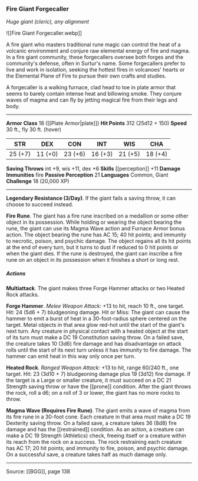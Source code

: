 ### Fire Giant Forgecaller
_Huge giant (cleric), any alignment_

![[Fire Giant Forgecaller.webp]]

A fire giant who masters traditional rune magic can control the heat of a volcanic environment and conjure raw elemental energy of fire and magma. In a fire giant community, these forgecallers oversee both forges and the community's defense, often in Surtur's name. Some forgecallers prefer to live and work in isolation, seeking the hottest fires in volcanoes' hearts or the Elemental Plane of Fire to pursue their own crafts and studies.

A forgecaller is a walking furnace, clad head to toe in plate armor that seems to barely contain intense heat and billowing smoke. They conjure waves of magma and can fly by jetting magical fire from their legs and body.




---

**Armor Class** 18 ([[Plate Armor|plate]])
**Hit Points** 312 (25d12 + 150)
**Speed** 30 ft., fly 30 ft. (hover)

| STR     | DEX     | CON     | INT     | WIS     | CHA     |
|---------|---------|---------|---------|---------|---------|
| 25 (+7) | 11 (+0) | 23 (+6) | 16 (+3) | 21 (+5) | 18 (+4) |

**Saving Throws** int +9, wis +11, dex +6
**Skills** [[perception]] +11
**Damage Immunities** fire
**Passive Perception** 21
**Languages** Common, Giant
**Challenge** 18 (20,000 XP)

---

**Legendary Resistance (3/Day)**. If the giant fails a saving throw, it can choose to succeed instead.

**Fire Rune**. The giant has a fire rune inscribed on a medallion or some other object in its possession. While holding or wearing the object bearing the rune, the giant can use its Magma Wave action and Furnace Armor bonus action. The object bearing the rune has AC 15; 40 hit points; and immunity to necrotic, poison, and psychic damage. The object regains all its hit points at the end of every turn, but it turns to dust if reduced to 0 hit points or when the giant dies. If the rune is destroyed, the giant can inscribe a fire rune on an object in its possession when it finishes a short or long rest.

##### Actions
**Multiattack**. The giant makes three Forge Hammer attacks or two Heated Rock attacks.

**Forge Hammer**. _Melee Weapon Attack:_ +13 to hit, reach 10 ft., one target. Hit: 24 (5d6 + 7) bludgeoning damage. Hit or Miss: The giant can cause the hammer to emit a burst of heat in a 30-foot-radius sphere centered on the target. Metal objects in that area glow red-hot until the start of the giant's next turn. Any creature in physical contact with a heated object at the start of its turn must make a DC 19 Constitution saving throw. On a failed save, the creature takes 10 (3d6) fire damage and has disadvantage on attack rolls until the start of its next turn unless it has immunity to fire damage. The hammer can emit heat in this way only once per turn.

**Heated Rock**. _Ranged Weapon Attack:_ +13 to hit, range 60/240 ft., one target. Hit: 23 (3d10 + 7) bludgeoning damage plus 19 (3d12) fire damage. If the target is a Large or smaller creature, it must succeed on a DC 21 Strength saving throw or have the [[prone]] condition. After the giant throws the rock, roll a d6; on a roll of 3 or lower, the giant has no more rocks to throw.

**Magma Wave (Requires Fire Rune)**. The giant emits a wave of magma from its fire rune in a 30-foot cone. Each creature in that area must make a DC 19 Dexterity saving throw. On a failed save, a creature takes 36 (8d8) fire damage and has the [[restrained]] condition. As an action, a creature can make a DC 19 Strength (Athletics) check, freeing itself or a creature within its reach from the rock on a success. The rock restraining each creature has AC 17; 20 hit points; and immunity to fire, poison, and psychic damage. On a successful save, a creature takes half as much damage only.


---

Source: [[BGG]], page 138
